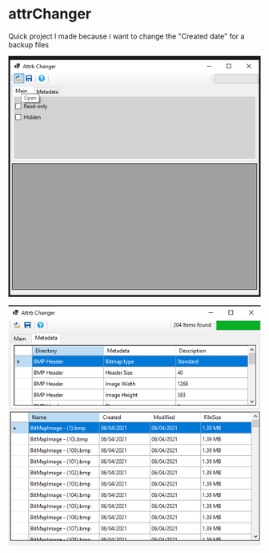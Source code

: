 # attrChanger
Quick project I made because i want to change the "Created date" for a backup files


![Screenshoot1](https://github.com/Krauser123/AttrChanger/blob/main/AttrChanger/Images/Screenshot001.png)

![Screenshoot2](https://github.com/Krauser123/AttrChanger/blob/main/AttrChanger/Images/Screenshot002.png)
